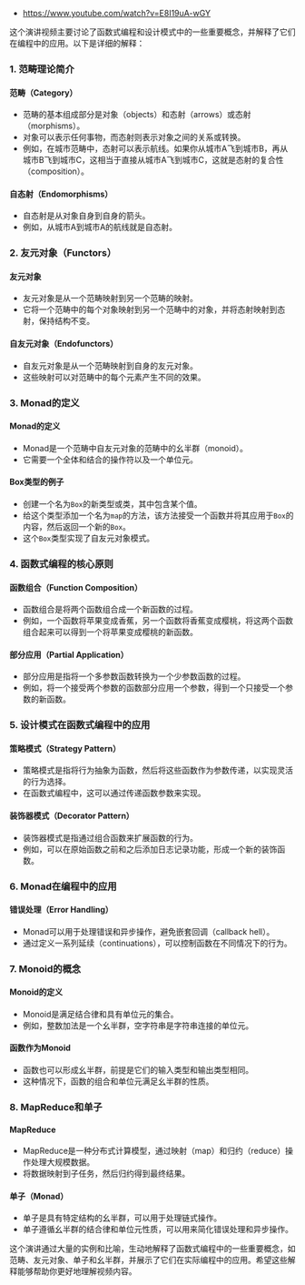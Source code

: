 - https://www.youtube.com/watch?v=E8I19uA-wGY

这个演讲视频主要讨论了函数式编程和设计模式中的一些重要概念，并解释了它们在编程中的应用。以下是详细的解释：

### 1. 范畴理论简介

#### 范畴（Category）
- 范畴的基本组成部分是对象（objects）和态射（arrows）或态射（morphisms）。
- 对象可以表示任何事物，而态射则表示对象之间的关系或转换。
- 例如，在城市范畴中，态射可以表示航线。如果你从城市A飞到城市B，再从城市B飞到城市C，这相当于直接从城市A飞到城市C，这就是态射的复合性（composition）。

#### 自态射（Endomorphisms）
- 自态射是从对象自身到自身的箭头。
- 例如，从城市A到城市A的航线就是自态射。

### 2. 友元对象（Functors）

#### 友元对象
- 友元对象是从一个范畴映射到另一个范畴的映射。
- 它将一个范畴中的每个对象映射到另一个范畴中的对象，并将态射映射到态射，保持结构不变。

#### 自友元对象（Endofunctors）
- 自友元对象是从一个范畴映射到自身的友元对象。
- 这些映射可以对范畴中的每个元素产生不同的效果。

### 3. Monad的定义

#### Monad的定义
- Monad是一个范畴中自友元对象的范畴中的幺半群（monoid）。
- 它需要一个全体和结合的操作符以及一个单位元。

#### Box类型的例子
- 创建一个名为`Box`的新类型或类，其中包含某个值。
- 给这个类型添加一个名为`map`的方法，该方法接受一个函数并将其应用于`Box`的内容，然后返回一个新的`Box`。
- 这个`Box`类型实现了自友元对象模式。

### 4. 函数式编程的核心原则

#### 函数组合（Function Composition）
- 函数组合是将两个函数组合成一个新函数的过程。
- 例如，一个函数将苹果变成香蕉，另一个函数将香蕉变成樱桃，将这两个函数组合起来可以得到一个将苹果变成樱桃的新函数。

#### 部分应用（Partial Application）
- 部分应用是指将一个多参数函数转换为一个少参数函数的过程。
- 例如，将一个接受两个参数的函数部分应用一个参数，得到一个只接受一个参数的新函数。

### 5. 设计模式在函数式编程中的应用

#### 策略模式（Strategy Pattern）
- 策略模式是指将行为抽象为函数，然后将这些函数作为参数传递，以实现灵活的行为选择。
- 在函数式编程中，这可以通过传递函数参数来实现。

#### 装饰器模式（Decorator Pattern）
- 装饰器模式是指通过组合函数来扩展函数的行为。
- 例如，可以在原始函数之前和之后添加日志记录功能，形成一个新的装饰函数。

### 6. Monad在编程中的应用

#### 错误处理（Error Handling）
- Monad可以用于处理错误和异步操作，避免嵌套回调（callback hell）。
- 通过定义一系列延续（continuations），可以控制函数在不同情况下的行为。

### 7. Monoid的概念

#### Monoid的定义
- Monoid是满足结合律和具有单位元的集合。
- 例如，整数加法是一个幺半群，空字符串是字符串连接的单位元。

#### 函数作为Monoid
- 函数也可以形成幺半群，前提是它们的输入类型和输出类型相同。
- 这种情况下，函数的组合和单位元满足幺半群的性质。

### 8. MapReduce和单子

#### MapReduce
- MapReduce是一种分布式计算模型，通过映射（map）和归约（reduce）操作处理大规模数据。
- 将数据映射到子任务，然后归约得到最终结果。

#### 单子（Monad）
- 单子是具有特定结构的幺半群，可以用于处理链式操作。
- 单子遵循幺半群的结合律和单位元性质，可以用来简化错误处理和异步操作。

这个演讲通过大量的实例和比喻，生动地解释了函数式编程中的一些重要概念，如范畴、友元对象、单子和幺半群，并展示了它们在实际编程中的应用。希望这些解释能够帮助你更好地理解视频内容。